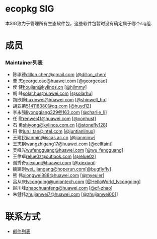 # ecopkg SIG


本SIG致力于管理所有生态软件包，这些软件包暂时没有确定属于哪个sig组.




# 成员


### Maintainer列表

- 陈祺德<dillon.chen@gmail.com> [[@dillon_chen](https://gitee.com/dillon_chen)]
- 曹  志<george.cao@huawei.com> [[@georgecao](https://gitee.com/georgecao)]
- 侯  健<houjian@kylinos.cn> [[@hjimmy](https://gitee.com/hjimmy)]
- 胡  峰<solar.hu@huawei.com> [[@solarhu](https://gitee.com/solarhu)]
- 胡欣蔚<huxinwei@huawei.com> [[@shinwell_hu](https://gitee.com/shinwell_hu)]
- 胡亚弟<514118380@qq.com> [[@huyd12](https://gitee.com/huyd12)]
- 李永强<liyongqiang329@163.com> [[@charlie_li](https://gitee.com/charlie_li)]
- 任  慰<renwei41@huawei.com> [[@vonhust](https://gitee.com/vonhust)]
- 石  勇<shiyong@kylinos.com.cn> [[@stonefly128](https://gitee.com/stonefly128)]
- 田  俊<jun.j.tan@intel.com> [[@juntianlinux](https://gitee.com/juntianlinux)]
- 王建民<jianmin@iscas.ac.cn> [[@jianminw](https://gitee.com/jianminw)]
- 王志钢<wangzhigang17@huawei.com>  [[@cellfaint](https://gitee.com/cellfaint)]
- 吴峰光<wufengguang@huawei.com> [[@wu_fengguang](https://gitee.com/wu_fengguang)]
- 王伶卓<relue0z@outlook.com> [[@relue0z](https://gitee.com/relue0z)]
- 谢秀奇<xiexiuqi@huawei.com> [[@xiexiuqi](https://gitee.com/xiexiuqi)]
- 魏建刚<wei_jiangang@hoperun.com>[[@bugflyfly](https://gitee.com/bugflyfly)]
- 熊  伟<xiongwei888@huawei.com> [[@myeuler](https://gitee.com/myeuler)]
- 吕从庆<lvcongqing@uniontech.com> [[@HelloWorld_lvcongqing](https://gitee.com/HelloWorld_lvcongqing)]
- 赵川峰<zhaochuanfeng@huawei.com> [[@cf-zhao](https://gitee.com/cf-zhao)]
- 朱健伟<zhujianwei7@huawei.com> [[@zhujianwei001](https://gitee.com/zhujianwei001)]




# 联系方式

- [邮件列表](ecopkg@openeuler.org)
